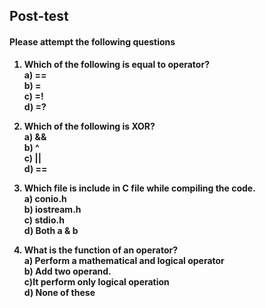 ## <b> Post-test
#### Please attempt the following questions

1) Which of the following is equal to operator?<br>
a) <b>==</b><br>
b) =	<br>
c) =!<br>
d) =?<br>

2) Which of the following is XOR?<br>
a) &&	<br>
<b> b) ^<br></b>
c)  ||<br>
d) ==<br>

3) Which file is include in C file while compiling the code.<br>
a) conio.h<br>
b) iostream.h<br>
c) stdio.h<br>
<b>d) Both a & b<br></b>

4) What is the function of an operator? <br>
<b>a) Perform a mathematical and logical operator<br></b>
b) Add two operand.<br>
c)It perform only logical operation<br>
d) None of these<br>


